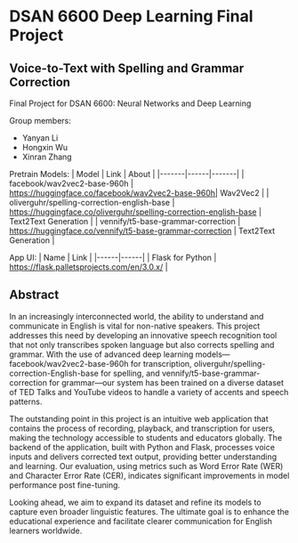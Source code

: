 # DSAN 6600 Deep Learning Final Project
## Voice-to-Text with Spelling and Grammar Correction

Final Project for DSAN 6600: Neural Networks and Deep Learning

Group members:
* Yanyan Li
* Hongxin Wu
* Xinran Zhang

Pretrain Models:
| Model | Link | About |
|-------|------|-------|
| facebook/wav2vec2-base-960h | https://huggingface.co/facebook/wav2vec2-base-960h| Wav2Vec2 |
| oliverguhr/spelling-correction-english-base | https://huggingface.co/oliverguhr/spelling-correction-english-base | Text2Text Generation |
| vennify/t5-base-grammar-correction | https://huggingface.co/vennify/t5-base-grammar-correction | Text2Text Generation |

App UI:
| Name | Link |
|------|------|
| Flask for Python | https://flask.palletsprojects.com/en/3.0.x/ |

## Abstract

In an increasingly interconnected world, the ability to understand and communicate in English is vital for non-native speakers. This project addresses this need by developing an innovative speech recognition tool that not only transcribes spoken language but also corrects spelling and grammar. With the use of advanced deep learning models—facebook/wav2vec2-base-960h for transcription, oliverguhr/spelling-correction-English-base for spelling, and vennify/t5-base-grammar-correction for grammar—our system has been trained on a diverse dataset of TED Talks and YouTube videos to handle a variety of accents and speech patterns.

The outstanding point in this project is an intuitive web application that contains the process of recording, playback, and transcription for users, making the technology accessible to students and educators globally. The backend of the application, built with Python and Flask, processes voice inputs and delivers corrected text output, providing better understanding and learning. Our evaluation, using metrics such as Word Error Rate (WER) and Character Error Rate (CER), indicates significant improvements in model performance post fine-tuning.

Looking ahead, we aim to expand its dataset and refine its models to capture even broader linguistic features. The ultimate goal is to enhance the educational experience and facilitate clearer communication for English learners worldwide.
